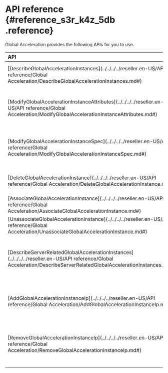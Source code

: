 # API reference {#reference_s3r_k4z_5db .reference}

Global Acceleration provides the following APIs for you to use.

|API|Description|
|:--|:----------|
|[DescribeGlobalAccelerationInstances](../../../../reseller.en-US/API reference/Global Acceleration/DescribeGlobalAccelerationInstances.md#)|Query a list of Global Acceleration instances.|
|[ModifyGlobalAccelerationInstanceAttributes](../../../../reseller.en-US/API reference/Global Acceleration/ModifyGlobalAccelerationInstanceAttributes.md#)|Modify the name and description of a Global Acceleration instance.|
|[ModifyGlobalAccelerationInstanceSpec](../../../../reseller.en-US/API reference/Global Acceleration/ModifyGlobalAccelerationInstanceSpec.md#)|Modify the peak bandwidth of a Global Acceleration instance.|
|[DeleteGlobalAccelerationInstance](../../../../reseller.en-US/API reference/Global Acceleration/DeleteGlobalAccelerationInstance.md#)|Delete a Global Acceleration instance.|
|[AssociateGlobalAccelerationInstance](../../../../reseller.en-US/API reference/Global Acceleration/AssociateGlobalAccelerationInstance.md#)|Bind a backend server.|
|[UnassociateGlobalAccelerationInstance](../../../../reseller.en-US/API reference/Global Acceleration/UnassociateGlobalAccelerationInstance.md#)|Unbind a backend server.|
|[DescribeServerRelatedGlobalAccelerationInstances](../../../../reseller.en-US/API reference/Global Acceleration/DescribeServerRelatedGlobalAccelerationInstances.md#)|Query Global Acceleration instances bound to a backend server.|
|[AddGlobalAccelerationInstanceIp](../../../../reseller.en-US/API reference/Global Acceleration/AddGlobalAccelerationInstanceIp.md#)|Add an EIP to a shared-bandwidth Global Acceleration instance.|
|[RemoveGlobalAccelerationInstanceIp](../../../../reseller.en-US/API reference/Global Acceleration/RemoveGlobalAccelerationInstanceIp.md#)|Remove an EIP from a shared-bandwidth Global Acceleration instance.|

